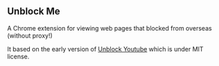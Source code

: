 Unblock Me
----------

A Chrome extension for viewing web pages that blocked from overseas (without proxy!)

It based on the early version of [Unblock Youtube](https://github.com/zhuzhuor/Unblock-Youku) which is under MIT license.
